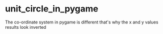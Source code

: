 # unit_circle_in_pygame

The co-ordinate system in pygame is different that's why the x and y
values results look inverted
